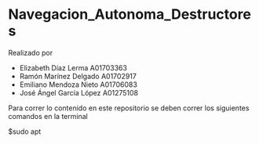 # Navegacion_Autonoma_Destructores
Realizado por

* Elizabeth Díaz Lerma A01703363
* Ramón Marínez Delgado A01702917
* Emiliano Mendoza Nieto A01706083
* José Ángel García López A01275108

Para correr lo contenido en este repositorio se deben correr los siguientes comandos en la terminal

$sudo apt

